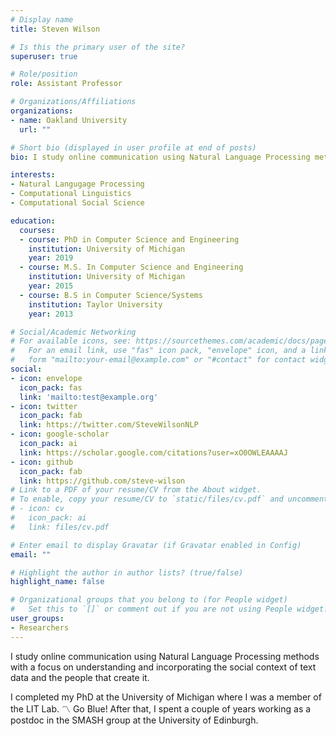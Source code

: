 ```yaml
---
# Display name
title: Steven Wilson

# Is this the primary user of the site?
superuser: true

# Role/position
role: Assistant Professor

# Organizations/Affiliations
organizations:
- name: Oakland University
  url: ""

# Short bio (displayed in user profile at end of posts)
bio: I study online communication using Natural Language Processing methods with a focus on understanding and incorporating the social context of text data and the people that create it. 

interests:
- Natural Langugage Processing
- Computational Linguistics
- Computational Social Science

education:
  courses:
  - course: PhD in Computer Science and Engineering
    institution: University of Michigan
    year: 2019
  - course: M.S. In Computer Science and Engineering
    institution: University of Michigan
    year: 2015
  - course: B.S in Computer Science/Systems
    institution: Taylor University
    year: 2013

# Social/Academic Networking
# For available icons, see: https://sourcethemes.com/academic/docs/page-builder/#icons
#   For an email link, use "fas" icon pack, "envelope" icon, and a link in the
#   form "mailto:your-email@example.com" or "#contact" for contact widget.
social:
- icon: envelope
  icon_pack: fas
  link: 'mailto:test@example.org'
- icon: twitter
  icon_pack: fab
  link: https://twitter.com/SteveWilsonNLP
- icon: google-scholar
  icon_pack: ai
  link: https://scholar.google.com/citations?user=xO0OWLEAAAAJ
- icon: github
  icon_pack: fab
  link: https://github.com/steve-wilson
# Link to a PDF of your resume/CV from the About widget.
# To enable, copy your resume/CV to `static/files/cv.pdf` and uncomment the lines below.
# - icon: cv
#   icon_pack: ai
#   link: files/cv.pdf

# Enter email to display Gravatar (if Gravatar enabled in Config)
email: ""

# Highlight the author in author lists? (true/false)
highlight_name: false

# Organizational groups that you belong to (for People widget)
#   Set this to `[]` or comment out if you are not using People widget.
user_groups:
- Researchers
---
```


 I study online communication using Natural Language Processing methods with a focus on understanding and incorporating the social context of text data and the people that create it.

I completed my PhD at the University of Michigan where I was a member of the LIT Lab. :part_alternation_mark: Go Blue! After that, I spent a couple of years working as a postdoc in the SMASH group at the University of Edinburgh. 
